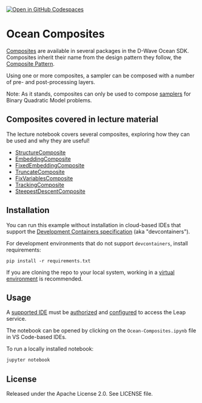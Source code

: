  [![Open in GitHub Codespaces](
  https://img.shields.io/badge/Open%20in%20GitHub%20Codespaces-333?logo=github)](
  https://codespaces.new/dwave-training/ocean-composites?quickstart=1)

# Ocean Composites
[Composites](https://docs.dwavequantum.com/en/latest/concepts/samplers.html#composites) are available in several packages in the D-Wave Ocean SDK.
Composites inherit their name from the design pattern they follow, the [Composite Pattern](https://en.wikipedia.org/wiki/Composite_pattern).

Using one or more composites, a sampler can be composed with a number of pre- and post-processing layers.

Note: As it stands, composites can only be used to compose [samplers](https://docs.dwavequantum.com/en/latest/concepts/samplers.html#samplers-and-solvers) for Binary Quadratic Model problems.

## Composites covered in lecture material
The lecture notebook covers several composites, exploring how they can be used and why they are useful!

* [StructureComposite](https://docs.dwavequantum.com/en/latest/ocean/api_ref_dimod/sampler_composites.html#module-dimod.reference.composites.structure)
* [EmbeddingComposite](https://docs.dwavequantum.com/en/latest/ocean/api_ref_system/composites.html#embeddingcomposite)
* [FixedEmbeddingComposite](https://docs.dwavequantum.com/en/latest/ocean/api_ref_system/composites.html#dwave.system.composites.FixedEmbeddingComposite)
* [TruncateComposite](https://docs.dwavequantum.com/en/latest/ocean/api_ref_dimod/sampler_composites.html#module-dimod.reference.composites.truncatecomposite)
* [FixVariablesComposite](https://docs.dwavequantum.com/en/latest/ocean/api_ref_preprocessing/api_ref.html#fix-variables)
* [TrackingComposite](https://docs.dwavequantum.com/en/latest/ocean/api_ref_dimod/sampler_composites.html#module-dimod.reference.composites.tracking)
* [SteepestDescentComposite](https://docs.dwavequantum.com/en/latest/ocean/api_ref_samplers/api_ref.html#steepestdescentcomposite)

## Installation

You can run this example without installation in cloud-based IDEs that support 
the [Development Containers specification](https://containers.dev/supporting)
(aka "devcontainers").

For development environments that do not support ``devcontainers``, install 
requirements:

    pip install -r requirements.txt

If you are cloning the repo to your local system, working in a 
[virtual environment](https://docs.python.org/3/library/venv.html) is 
recommended.

## Usage

A [supported IDE](https://docs.dwavequantum.com/en/latest/leap_sapi/dev_env.html) must be [authorized](https://docs.dwavequantum.com/en/latest/ocean/leap_authorization.html#authorizing-access-to-the-leap-service) and [configured](https://docs.dwavequantum.com/en/latest/ocean/sapi_access_basic.html) to access the Leap service.

The notebook can be opened by clicking on the 
``Ocean-Composites.ipynb`` file in VS Code-based IDEs. 

To run a locally installed notebook:

```bash
jupyter notebook
```

## License

Released under the Apache License 2.0. See LICENSE file.
